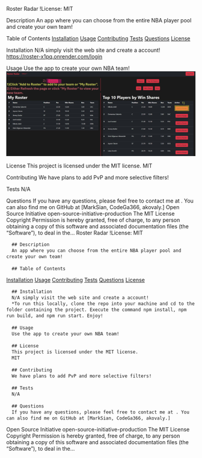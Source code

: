   Roster Radar
  !License: MIT

  Description
  An app where you can choose from the entire NBA player pool and create your own team!

  Table of Contents
  [Installation](#installation)
  [Usage](#usage)
  [Contributing](#contributing)
  [Tests](#tests)
  [Questions](#questions)
  [License](#license)

  Installation
  N/A simply visit the web site and create a account! 
  https://roster-x1pq.onrender.com/login

  Usage
  Use the app to create your own NBA team! 
  ![alt text](image.png)

  License
  This project is licensed under the MIT license.
  MIT

  Contributing
  We have plans to add PvP and more selective filters! 

  Tests
  N/A

  Questions
  If you have any questions, please feel free to contact me at . You can also find me on GitHub at [MarkSian, CodeGa366, akovaly.]
  Open Source Initiative
  open-source-initiative-production
  The MIT License
  Copyright Permission is hereby granted, free of charge, to any person obtaining a copy of this software and associated documentation files (the “Software”), to deal in the…
  Roster Radar
      !License: MIT

      ## Description
      An app where you can choose from the entire NBA player pool and create your own team!

      ## Table of Contents
      
  [Installation](#installation)
  [Usage](#usage)
  [Contributing](#contributing)
  [Tests](#tests)
  [Questions](#questions)
  [License](#license)

      ## Installation
      N/A simply visit the web site and create a account! 
      *To run this locally, clone the repo into your machine and cd to the folder containing the project. Execute the command npm install, npm run build, and npm run start. Enjoy!

      ## Usage
      Use the app to create your own NBA team! 

      ## License
      This project is licensed under the MIT license.
      MIT

      ## Contributing
      We have plans to add PvP and more selective filters! 

      ## Tests
      N/A

      ## Questions
      If you have any questions, please feel free to contact me at . You can also find me on GitHub at [MarkSian, CodeGa366, akovaly.]
  Open Source Initiative
  open-source-initiative-production
  The MIT License
  Copyright Permission is hereby granted, free of charge, to any person obtaining a copy of this software and associated documentation files (the “Software”), to deal in the…
